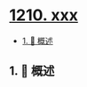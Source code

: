 # [1210. xxx](https://github.com/Tdahuyou/TNotes.leetcode/tree/main/notes/1210.%20xxx)

<!-- region:toc -->

- [1. 📝 概述](#1--概述)

<!-- endregion:toc -->

## 1. 📝 概述
